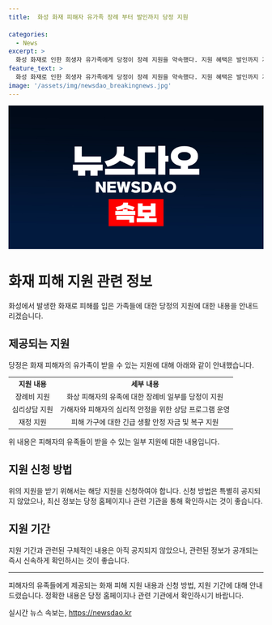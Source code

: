 ```yaml
---
title:  화성 화재 피해자 유가족 장례 부터 발인까지 당정 지원

categories:
  - News
excerpt: >
  화성 화재로 인한 희생자 유가족에게 당정이 장례 지원을 약속했다. 지원 혜택은 발인까지 지속될 예정이다.
feature_text: >
  화성 화재로 인한 희생자 유가족에게 당정이 장례 지원을 약속했다. 지원 혜택은 발인까지 지속될 예정이다.
image: '/assets/img/newsdao_breakingnews.jpg'
---
```


<p><img src="/assets/img/newsdao_breakingnews.jpg" alt="implanttips 속보" /></p>

<h1>화재 피해 지원 관련 정보</h1>

<p data-ke-size="size16">화성에서 발생한 화재로 피해를 입은 가족들에 대한 당정의 지원에 대한 내용을 안내드리겠습니다.</p>

<h2>제공되는 지원</h2>

<p data-ke-size="size16">당정은 화재 피해자의 유가족이 받을 수 있는 지원에 대해 아래와 같이 안내했습니다.</p>

<table>
    <tr>
        <td style="text-align: center; height: 17px;"><b>지원 내용</b></td>
        <td style="text-align: center; height: 17px;"><b>세부 내용</b></td>
    </tr>
    <tr>
        <td style="text-align: center; height: 17px;">장례비 지원</td>
        <td style="text-align: center; height: 17px;">화상 피해자의 유족에 대한 장례비 일부를 당정이 지원</td>
    </tr>
    <tr>
        <td style="text-align: center; height: 17px;">심리상담 지원</td>
        <td style="text-align: center; height: 17px;">가해자와 피해자의 심리적 안정을 위한 상담 프로그램 운영</td>
    </tr>
    <tr>
        <td style="text-align: center; height: 17px;">재정 지원</td>
        <td style="text-align: center; height: 17px;">피해 가구에 대한 긴급 생활 안정 자금 및 복구 지원</td>
    </tr>
</table>

<p data-ke-size="size16">위 내용은 피해자의 유족들이 받을 수 있는 일부 지원에 대한 내용입니다.</p>

<h2>지원 신청 방법</h2>

<p data-ke-size="size16">위의 지원을 받기 위해서는 해당 지원을 신청하여야 합니다. 신청 방법은 특별히 공지되지 않았으나, 최신 정보는 당정 홈페이지나 관련 기관을 통해 확인하시는 것이 좋습니다. </p>

<h2>지원 기간</h2>

<p data-ke-size="size16">지원 기간과 관련된 구체적인 내용은 아직 공지되지 않았으나, 관련된 정보가 공개되는 즉시 신속하게 확인하시는 것이 좋습니다.</p>

<hr>

<p data-ke-size="size16">피해자의 유족들에게 제공되는 화재 피해 지원 내용과 신청 방법, 지원 기간에 대해 안내드렸습니다. 정확한 내용은 당정 홈페이지나 관련 기관에서 확인하시기 바랍니다.</p>
실시간 뉴스 속보는, <a href="https://newsdao.kr" rel="dofollow">https://newsdao.kr</a>



